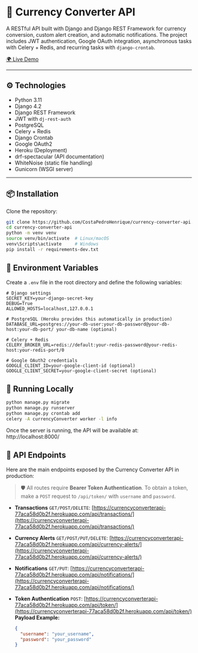 # 💱 Currency Converter API

A RESTful API built with Django and Django REST Framework for currency conversion, custom alert creation, and automatic notifications. The project includes JWT authentication, Google OAuth integration, asynchronous tasks with Celery + Redis, and recurring tasks with `django-crontab`.

[🌍 Live Demo](https://currencyconverterapi-77aca58d0b2f.herokuapp.com/)

---

## ⚙️ Technologies

- Python 3.11
- Django 4.2
- Django REST Framework
- JWT with `dj-rest-auth`
- PostgreSQL
- Celery + Redis
- Django Crontab
- Google OAuth2
- Heroku (Deployment)
- drf-spectacular (API documentation)
- WhiteNoise (static file handling)
- Gunicorn (WSGI server)

---

## 📦 Installation

Clone the repository:

```bash
git clone https://github.com/CostaPedroHenrique/currency-converter-api.git
cd currency-converter-api
python -m venv venv
source venv/bin/activate  # Linux/macOS
venv\Scripts\activate     # Windows
pip install -r requirements-dev.txt
```

## 🔐 Environment Variables

Create a `.env` file in the root directory and define the following variables:

```env
# Django settings
SECRET_KEY=your-django-secret-key
DEBUG=True
ALLOWED_HOSTS=localhost,127.0.0.1

# PostgreSQL (Heroku provides this automatically in production)
DATABASE_URL=postgres://your-db-user:your-db-password@your-db-host:your-db-port/ your-db-name (optional)

# Celery + Redis
CELERY_BROKER_URL=redis://default:your-redis-password@your-redis-host:your-redis-port/0

# Google OAuth2 credentials
GOOGLE_CLIENT_ID=your-google-client-id (optional)
GOOGLE_CLIENT_SECRET=your-google-client-secret (optional)
```

## 🚀 Running Locally

```bash
python manage.py migrate
python manage.py runserver
python manage.py crontab add
celery -A currencyConverter worker -l info
```

Once the server is running, the API will be available at:
http://localhost:8000/

## 🧪 API Endpoints

Here are the main endpoints exposed by the Currency Converter API in production:

> 🛡️ All routes require **Bearer Token Authentication**.
> To obtain a token, make a `POST` request to `/api/token/` with `username` and `password`.

- **Transactions**
  `GET/POST/DELETE`:
  [https://currencyconverterapi-77aca58d0b2f.herokuapp.com/api/transactions/](https://currencyconverterapi-77aca58d0b2f.herokuapp.com/api/transactions/)

- **Currency Alerts**
  `GET/POST/PUT/DELETE`:
  [https://currencyconverterapi-77aca58d0b2f.herokuapp.com/api/currency-alerts/](https://currencyconverterapi-77aca58d0b2f.herokuapp.com/api/currency-alerts/)

- **Notifications**
  `GET/PUT`:
  [https://currencyconverterapi-77aca58d0b2f.herokuapp.com/api/notifications/](https://currencyconverterapi-77aca58d0b2f.herokuapp.com/api/notifications/)

- **Token Authentication**
  `POST`:
  [https://currencyconverterapi-77aca58d0b2f.herokuapp.com/api/token/](https://currencyconverterapi-77aca58d0b2f.herokuapp.com/api/token/)
  **Payload Example:**
  ```json
  {
    "username": "your_username",
    "password": "your_password"
  }
  ```
